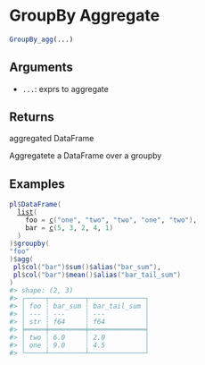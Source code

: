 # GroupBy Aggregate

```r
GroupBy_agg(...)
```

## Arguments

- `...`: exprs to aggregate

## Returns

aggregated DataFrame

Aggregatete a DataFrame over a groupby

## Examples

<pre class='r-example'><code><span class='r-in'><span><span class='va'>pl</span><span class='op'>$</span><span class='fu'>DataFrame</span><span class='op'>(</span></span></span>
<span class='r-in'><span>  <span class='fu'><a href='https://rdrr.io/r/base/list.html'>list</a></span><span class='op'>(</span></span></span>
<span class='r-in'><span>    foo <span class='op'>=</span> <span class='fu'><a href='https://rdrr.io/r/base/c.html'>c</a></span><span class='op'>(</span><span class='st'>"one"</span>, <span class='st'>"two"</span>, <span class='st'>"two"</span>, <span class='st'>"one"</span>, <span class='st'>"two"</span><span class='op'>)</span>,</span></span>
<span class='r-in'><span>    bar <span class='op'>=</span> <span class='fu'><a href='https://rdrr.io/r/base/c.html'>c</a></span><span class='op'>(</span><span class='fl'>5</span>, <span class='fl'>3</span>, <span class='fl'>2</span>, <span class='fl'>4</span>, <span class='fl'>1</span><span class='op'>)</span></span></span>
<span class='r-in'><span>  <span class='op'>)</span></span></span>
<span class='r-in'><span><span class='op'>)</span><span class='op'>$</span><span class='fu'>groupby</span><span class='op'>(</span></span></span>
<span class='r-in'><span><span class='st'>"foo"</span></span></span>
<span class='r-in'><span><span class='op'>)</span><span class='op'>$</span><span class='fu'>agg</span><span class='op'>(</span></span></span>
<span class='r-in'><span> <span class='va'>pl</span><span class='op'>$</span><span class='fu'>col</span><span class='op'>(</span><span class='st'>"bar"</span><span class='op'>)</span><span class='op'>$</span><span class='fu'>sum</span><span class='op'>(</span><span class='op'>)</span><span class='op'>$</span><span class='fu'>alias</span><span class='op'>(</span><span class='st'>"bar_sum"</span><span class='op'>)</span>,</span></span>
<span class='r-in'><span> <span class='va'>pl</span><span class='op'>$</span><span class='fu'>col</span><span class='op'>(</span><span class='st'>"bar"</span><span class='op'>)</span><span class='op'>$</span><span class='fu'>mean</span><span class='op'>(</span><span class='op'>)</span><span class='op'>$</span><span class='fu'>alias</span><span class='op'>(</span><span class='st'>"bar_tail_sum"</span><span class='op'>)</span></span></span>
<span class='r-in'><span><span class='op'>)</span></span></span>
<span class='r-out co'><span class='r-pr'>#&gt;</span> shape: (2, 3)</span>
<span class='r-out co'><span class='r-pr'>#&gt;</span> ┌─────┬─────────┬──────────────┐</span>
<span class='r-out co'><span class='r-pr'>#&gt;</span> │ foo ┆ bar_sum ┆ bar_tail_sum │</span>
<span class='r-out co'><span class='r-pr'>#&gt;</span> │ --- ┆ ---     ┆ ---          │</span>
<span class='r-out co'><span class='r-pr'>#&gt;</span> │ str ┆ f64     ┆ f64          │</span>
<span class='r-out co'><span class='r-pr'>#&gt;</span> ╞═════╪═════════╪══════════════╡</span>
<span class='r-out co'><span class='r-pr'>#&gt;</span> │ two ┆ 6.0     ┆ 2.0          │</span>
<span class='r-out co'><span class='r-pr'>#&gt;</span> │ one ┆ 9.0     ┆ 4.5          │</span>
<span class='r-out co'><span class='r-pr'>#&gt;</span> └─────┴─────────┴──────────────┘</span>
 </code></pre>